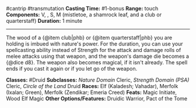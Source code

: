 #cantrip #transmutation
**Casting Time:** #1-bonus
**Range:** touch
**Components:** V, , S, M (mistletoe, a shamrock leaf, and a club or quarterstaff)
**Duration:** 1 minute

---

The wood of a {@item club|phb} or {@item quarterstaff|phb} you are holding is imbued with nature's power. For the duration, you can use your spellcasting ability instead of Strength for the attack and damage rolls of melee attacks using that weapon, and the weapon's damage die becomes a {@dice d8}. The weapon also becomes magical, if it isn't already. The spell ends if you cast it again or if you let go of the weapon.


**Classes:** #Druid
**Subclasses:** *Nature Domain* Cleric, *Strength Domain (PSA)* Cleric, *Circle of the Land* Druid
**Races:** Elf (Kaladesh; Vahadar), Merfolk (Ixalan; Green), Merfolk (Zendikar; Emeria Creed)
**Feats:** Magic Initiate, Wood Elf Magic
**Other Options/Features:** Druidic Warrior, Pact of the Tome
